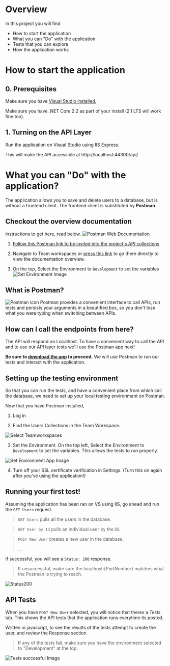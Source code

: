 # Overview

In this project you will find

* How to start the application
* What you can "Do" with the application
* Tests that you can explore
* How the application works


# How to start the application

## 0. Prerequisites

Make sure you have [Visual Studio installed.](https://visualstudio.microsoft.com/downloads/?utm_medium=microsoft&utm_source=docs.microsoft.com&utm_campaign=inline+link&utm_content=download+vs2019) 

Make sure you have .NET Core 2.2 as part of your install (2.1 LTS will work fine too).

## 1. Turning on the API Layer

Run the application on Visual Studio using IIS Express. 

This will make the API accessible at http://localhost:44300/api/


# What you can "Do" with the application?

The application allows you to save and delete users to a database, but is without a frontend client. The frontend client is substituted by **Postman**.

## Checkout the overview documentation

Instructions to get here, read below.
![Postman Web Documentation](https://i.imgur.com/YnOTOoy.png)

1. [Follow this Postman link to be invited into the project's API collections](https://app.getpostman.com/join-team?invite_code=4bb20642af835a89d5f6d32f6eca676b)

2. Navigate to Team workspaces or [press this link](https://speeding-crater-8783.postman.co/collections/8805870-79a315fb-9f53-45e7-913e-0b067c42ff88?version=latest&workspace=05213688-04f5-4973-86ee-91f2be3e7826) to go there directly to view the documentation overview.

3. On the top, Select the Environment to `Development` to set the variables
![Set Environment Image](https://i.imgur.com/XfVBowh.png)



## What is Postman? 
![Postman icon](https://assets.getpostman.com/common-share/postman-logo-horizontal-white.svg)
Postman provides a convenient interface to call APIs, run tests and persists your arguments in a beautified box, so you don't lose what you were typing when switching between APIs.

## How can I call the endpoints from here? 

The API will respond on Localhost. To have a convenient way to call the API and to use our API layer tests we'll use the Postman app next!

**Be sure to [download the app](https://www.getpostman.com/downloads/) to proceed.**
We will use Postman to run our tests and interact with the application.

## Setting up the testing environment

So that you can run the tests, and have a convenient place from which call the database, we need to set up your local testing environment on Postman.

Now that you have Postman installed,

1. Log in 

2. Find the Users Collections in the Team Workspace.

![Select Teamworkspaces](https://i.imgur.com/CejA60I.png)

3. Set the Environment. On the top left, Select the Environment to `Development` to set the variables. This allows the tests to run properly.

![Set Environment App Image](https://i.imgur.com/y3v2CuN.png)

4. Turn off your SSL certificate verification in Settings. (Turn this on again after you've using the application!)


## Running your first test!

Assuming the application has been ran on VS using IIS, go ahead and run the `GET Users` request. 

> `GET Users` pulls all the users in the database.

> `GET User by Id` pulls an individual user by the Id.

> `POST New User` creates a new user in the database.

> ...

If successful, you will see a `Status: 200` response.
> If unsuccessful, make sure the localhost:{PortNumber} matches what the Postman is trying to reach.

![Status200](https://i.imgur.com/vbSriuD.png)


## API Tests

When you have `POST New User` selected, you will notice that theres a *Tests* tab. This shows the API tests that the application runs everytime its posted.

Written in javascript, to see the results of the tests attempt to create the user, and review the Response section.

> If any of the tests fail, make sure you have the environment selected to "Development" at the top.

![Tests successful Image](https://i.imgur.com/pxPxa7w.png)

